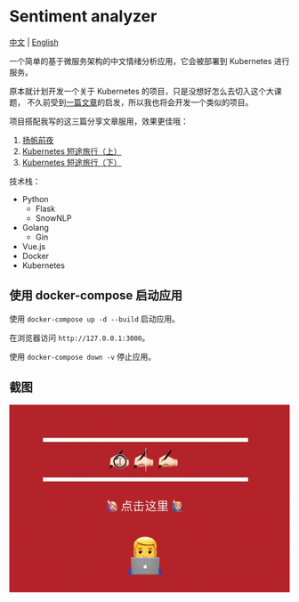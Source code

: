 # Sentiment analyzer

[中文](README.zh_cn.md "中文") | [English](README.md "English")

一个简单的基于微服务架构的中文情绪分析应用，它会被部署到 Kubernetes 进行服务。

原本就计划开发一个关于 Kubernetes 的项目，只是没想好怎么去切入这个大课题，
不久前受到[一篇文章](https://medium.com/free-code-camp/learn-kubernetes-in-under-3-hours-a-detailed-guide-to-orchestrating-containers-114ff420e882)的启发，所以我也将会开发一个类似的项目。

项目搭配我写的这三篇分享文章服用，效果更佳哦：
1. [扬帆前夜](https://t.majiawei.com/sspyar)
2. [Kubernetes 短途旅行（上）](https://t.majiawei.com/myn6l8)
3. [Kubernetes 短途旅行（下）](https://t.majiawei.com/8qy22u)

技术栈：
- Python
    - Flask
    - SnowNLP
- Golang
    - Gin
- Vue.js
- Docker
- Kubernetes

## 使用 docker-compose 启动应用
使用 `docker-compose up -d --build` 启动应用。

在浏览器访问 `http://127.0.0.1:3000`。

使用 `docker-compose down -v` 停止应用。

## 截图
![截图](screenshot.gif?raw=true "截图")

